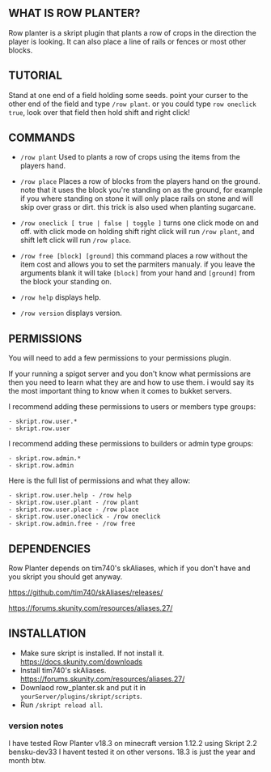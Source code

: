 ## WHAT IS ROW PLANTER?

Row planter is a skript plugin that plants a row of crops in the direction the player is looking. It can also place a line of rails or fences or most other blocks.

## TUTORIAL

Stand at one end of a field holding some seeds. point your curser to the other end of the field and type `/row plant`. or you could type `row oneclick true`, look over that field then hold shift and right click!

## COMMANDS

* `/row plant` Used to plants a row of crops using the items from the players hand.

* `/row place` Places a row of blocks from the players hand on the ground. note that it uses the block you're standing on as the ground, for example if you where standing on stone it will only place rails on stone and will skip over grass or dirt. this trick is also used when planting sugarcane.

* `/row oneclick [ true | false | toggle ]` turns one click mode on and off. with click mode on holding shift right click will run `/row plant`, and shift left click will run `/row place`.

* `/row free [block] [ground]` this command places a row without the item cost and allows you to set the parmiters manualy. if you leave the arguments blank it will take `[block]` from your hand and `[ground]` from the block your standing on.

* `/row help` displays help.

* `/row version` displays version.

## PERMISSIONS

You will need to add a few permissions to your permissions plugin.

If your running a spigot server and you don't know what permissions are then you need to learn what they are and how to use them. i would say its the most important thing to know when it comes to bukket servers.
 
I recommend adding these permissions to users or members type groups:
```
- skript.row.user.*
- skript.row.user
```
I recommend adding these permissions to builders or admin type groups:
```
- skript.row.admin.*
- skript.row.admin
```
Here is the full list of permissions and what they allow:
```
- skript.row.user.help - /row help
- skript.row.user.plant - /row plant
- skript.row.user.place - /row place
- skript.row.user.oneclick - /row oneclick
- skript.row.admin.free - /row free
```
## DEPENDENCIES

Row Planter depends on tim740's skAliases, which if you don't have and you skript you should get anyway.

https://github.com/tim740/skAliases/releases/

https://forums.skunity.com/resources/aliases.27/

## INSTALLATION

* Make sure skript is installed. If not install it. https://docs.skunity.com/downloads
* Install tim740's skAliases. https://forums.skunity.com/resources/aliases.27/
* Downlaod row_planter.sk and put it in `yourServer/plugins/skript/scripts`.
* Run `/skript reload all`.

### version notes

I have tested Row Planter v18.3 on minecraft version 1.12.2 using Skript 2.2 bensku-dev33 I havent tested it on other versons. 18.3 is just the year and month btw.
